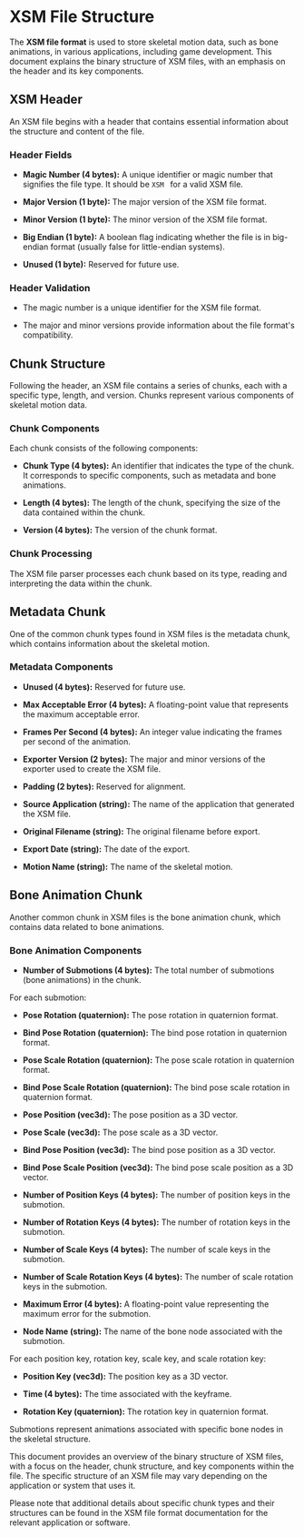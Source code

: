 # XSM File Structure

The **XSM file format** is used to store skeletal motion data, such as bone animations, in various applications,
including game development. This document explains the binary structure of XSM files, with an emphasis on the header and
its key components.

## XSM Header

An XSM file begins with a header that contains essential information about the structure and content of the file.

### Header Fields

- **Magic Number (4 bytes):** A unique identifier or magic number that signifies the file type. It should be `XSM ` for
  a valid XSM file.

- **Major Version (1 byte):** The major version of the XSM file format.

- **Minor Version (1 byte):** The minor version of the XSM file format.

- **Big Endian (1 byte):** A boolean flag indicating whether the file is in big-endian format (usually false for
  little-endian systems).

- **Unused (1 byte):** Reserved for future use.

### Header Validation

- The magic number is a unique identifier for the XSM file format.

- The major and minor versions provide information about the file format's compatibility.

## Chunk Structure

Following the header, an XSM file contains a series of chunks, each with a specific type, length, and version. Chunks
represent various components of skeletal motion data.

### Chunk Components

Each chunk consists of the following components:

- **Chunk Type (4 bytes):** An identifier that indicates the type of the chunk. It corresponds to specific components,
  such as metadata and bone animations.

- **Length (4 bytes):** The length of the chunk, specifying the size of the data contained within the chunk.

- **Version (4 bytes):** The version of the chunk format.

### Chunk Processing

The XSM file parser processes each chunk based on its type, reading and interpreting the data within the chunk.

## Metadata Chunk

One of the common chunk types found in XSM files is the metadata chunk, which contains information about the skeletal
motion.

### Metadata Components

- **Unused (4 bytes):** Reserved for future use.

- **Max Acceptable Error (4 bytes):** A floating-point value that represents the maximum acceptable error.

- **Frames Per Second (4 bytes):** An integer value indicating the frames per second of the animation.

- **Exporter Version (2 bytes):** The major and minor versions of the exporter used to create the XSM file.

- **Padding (2 bytes):** Reserved for alignment.

- **Source Application (string):** The name of the application that generated the XSM file.

- **Original Filename (string):** The original filename before export.

- **Export Date (string):** The date of the export.

- **Motion Name (string):** The name of the skeletal motion.

## Bone Animation Chunk

Another common chunk in XSM files is the bone animation chunk, which contains data related to bone animations.

### Bone Animation Components

- **Number of Submotions (4 bytes):** The total number of submotions (bone animations) in the chunk.

For each submotion:

- **Pose Rotation (quaternion):** The pose rotation in quaternion format.

- **Bind Pose Rotation (quaternion):** The bind pose rotation in quaternion format.

- **Pose Scale Rotation (quaternion):** The pose scale rotation in quaternion format.

- **Bind Pose Scale Rotation (quaternion):** The bind pose scale rotation in quaternion format.

- **Pose Position (vec3d):** The pose position as a 3D vector.

- **Pose Scale (vec3d):** The pose scale as a 3D vector.

- **Bind Pose Position (vec3d):** The bind pose position as a 3D vector.

- **Bind Pose Scale Position (vec3d):** The bind pose scale position as a 3D vector.

- **Number of Position Keys (4 bytes):** The number of position keys in the submotion.

- **Number of Rotation Keys (4 bytes):** The number of rotation keys in the submotion.

- **Number of Scale Keys (4 bytes):** The number of scale keys in the submotion.

- **Number of Scale Rotation Keys (4 bytes):** The number of scale rotation keys in the submotion.

- **Maximum Error (4 bytes):** A floating-point value representing the maximum error for the submotion.

- **Node Name (string):** The name of the bone node associated with the submotion.

For each position key, rotation key, scale key, and scale rotation key:

- **Position Key (vec3d):** The position key as a 3D vector.

- **Time (4 bytes):** The time associated with the keyframe.

- **Rotation Key (quaternion):** The rotation key in quaternion format.

Submotions represent animations associated with specific bone nodes in the skeletal structure.

This document provides an overview of the binary structure of XSM files, with a focus on the header, chunk structure,
and key components within the file. The specific structure of an XSM file may vary depending on the application or
system that uses it.

Please note that additional details about specific chunk types and their structures can be found in the XSM file format
documentation for the relevant application or software.
